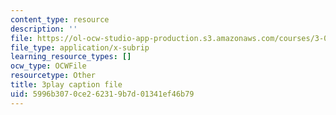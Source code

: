 ```yaml
---
content_type: resource
description: ''
file: https://ol-ocw-studio-app-production.s3.amazonaws.com/courses/3-091sc-introduction-to-solid-state-chemistry-fall-2010/5996b3070ce262319b7d01341ef46b79_wyoFOdR64U8.srt
file_type: application/x-subrip
learning_resource_types: []
ocw_type: OCWFile
resourcetype: Other
title: 3play caption file
uid: 5996b307-0ce2-6231-9b7d-01341ef46b79
---
```


